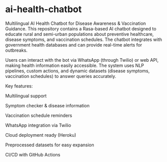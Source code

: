 # ai-health-chatbot
Multilingual AI Health Chatbot for Disease Awareness &amp; Vaccination Guidance.
This repository contains a Rasa-based AI chatbot designed to educate rural and semi-urban populations about preventive healthcare, disease symptoms, and vaccination schedules. The chatbot integrates with government health databases and can provide real-time alerts for outbreaks.

Users can interact with the bot via WhatsApp (through Twilio) or web API, making health information easily accessible. The system uses NLP pipelines, custom actions, and dynamic datasets (disease symptoms, vaccination schedules) to answer queries accurately.

Key features:

Multilingual support

Symptom checker & disease information

Vaccination schedule reminders

WhatsApp integration via Twilio

Cloud deployment ready (Heroku)

Preprocessed datasets for easy expansion

CI/CD with GitHub Actions
